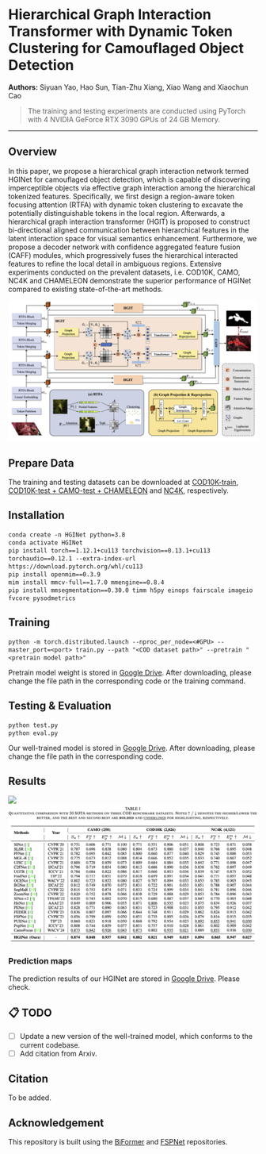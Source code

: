 # Hierarchical Graph Interaction Transformer with Dynamic Token Clustering for Camouflaged Object Detection

**Authors:** Siyuan Yao, Hao Sun, Tian-Zhu Xiang, Xiao Wang and Xiaochun Cao

> The training and testing experiments are conducted using PyTorch with 4 NVIDIA GeForce RTX 3090 GPUs of 24 GB Memory.

------

## Overview

In this paper, we propose a hierarchical graph interaction network termed HGINet for camouflaged object detection, which is capable of discovering imperceptible objects via effective graph interaction among the hierarchical tokenized features. Specifically, we first design a region-aware token focusing attention (RTFA) with dynamic token clustering to excavate the potentially distinguishable tokens in the local region. Afterwards, a hierarchical graph interaction transformer (HGIT) is proposed to construct bi-directional aligned communication between hierarchical features in the latent interaction space for visual semantics enhancement. Furthermore, we propose a decoder network with confidence aggregated feature fusion (CAFF) modules, which progressively fuses the hierarchical interacted features to refine the local detail in ambiguous regions. Extensive experiments conducted on the prevalent datasets, i.e. COD10K, CAMO, NC4K and CHAMELEON demonstrate the superior performance of HGINet compared to existing state-of-the-art methods.

<img src="https://github.com/Garyson1204/HGINet/blob/main/assets/network.png">

## Prepare Data

The training and testing datasets can be downloaded at [COD10K-train](https://drive.google.com/file/d/1D9bf1KeeCJsxxri6d2qAC7z6O1X_fxpt/view), [COD10K-test + CAMO-test + CHAMELEON](https://drive.google.com/file/d/1QEGnP9O7HbN_2tH999O3HRIsErIVYalx/view) and [NC4K](https://drive.google.com/file/d/1kzpX_U3gbgO9MuwZIWTuRVpiB7V6yrAQ/view), respectively.

## Installation

```shell
conda create -n HGINet python=3.8
conda activate HGINet
pip install torch==1.12.1+cu113 torchvision==0.13.1+cu113 torchaudio==0.12.1 --extra-index-url https://download.pytorch.org/whl/cu113
pip install openmim==0.3.9
mim install mmcv-full==1.7.0 mmengine==0.8.4
pip install mmsegmentation==0.30.0 timm h5py einops fairscale imageio fvcore pysodmetrics
```

## Training

```shell
python -m torch.distributed.launch --nproc_per_node=<#GPU> --master_port=<port> train.py --path "<COD dataset path>" --pretrain "<pretrain model path>"
```
Pretrain model weight is stored in [Google Drive](https://drive.google.com/file/d/1vdhUZ713peeo5hqXcdHPUdoMlhmDveu6/view). After downloading, please change the file path in the corresponding code or the training command.

## Testing & Evaluation

```shell
python test.py
python eval.py
```
Our well-trained model is stored in [Google Drive](https://drive.google.com/file/d/1bApr9EhHIdAzagLD_95aKBxwqv7reumX/view). After downloading, please change the file path in the corresponding code.

## Results

<img src="https://github.com/Garyson1204/HGINet/blob/main/assets/comparison.png">
<img src="https://github.com/Garyson1204/HGINet/blob/main/assets/result.png">

### Prediction maps

The prediction results of our HGINet are stored in [Google Drive](https://drive.google.com/file/d/1SZclMGfEgjm8_EYlhd6DpInJxChwURUm/view). Please check.

## 📋 TODO
- [ ] Update a new version of the well-trained model, which conforms to the current codebase.
- [ ] Add citation from Arxiv.

## Citation

To be added.

## Acknowledgement

This repository is built using the [BiFormer](https://github.com/rayleizhu/BiFormer) and [FSPNet](https://github.com/ZhouHuang23/FSPNet) repositories.
